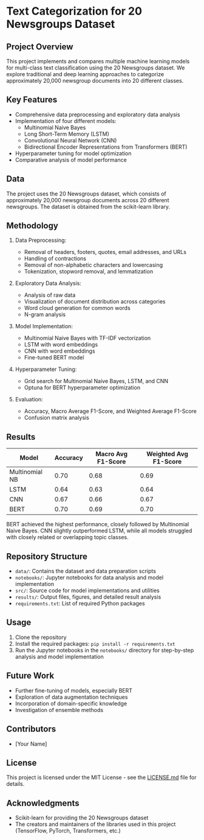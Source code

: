 # Text Categorization for 20 Newsgroups Dataset

## Project Overview
This project implements and compares multiple machine learning models for multi-class text classification using the 20 Newsgroups dataset. We explore traditional and deep learning approaches to categorize approximately 20,000 newsgroup documents into 20 different classes.

## Key Features
- Comprehensive data preprocessing and exploratory data analysis
- Implementation of four different models:
  - Multinomial Naive Bayes
  - Long Short-Term Memory (LSTM)
  - Convolutional Neural Network (CNN)
  - Bidirectional Encoder Representations from Transformers (BERT)
- Hyperparameter tuning for model optimization
- Comparative analysis of model performance

## Data
The project uses the 20 Newsgroups dataset, which consists of approximately 20,000 newsgroup documents across 20 different newsgroups. The dataset is obtained from the scikit-learn library.

## Methodology
1. Data Preprocessing:
   - Removal of headers, footers, quotes, email addresses, and URLs
   - Handling of contractions
   - Removal of non-alphabetic characters and lowercasing
   - Tokenization, stopword removal, and lemmatization

2. Exploratory Data Analysis:
   - Analysis of raw data
   - Visualization of document distribution across categories
   - Word cloud generation for common words
   - N-gram analysis

3. Model Implementation:
   - Multinomial Naive Bayes with TF-IDF vectorization
   - LSTM with word embeddings
   - CNN with word embeddings
   - Fine-tuned BERT model

4. Hyperparameter Tuning:
   - Grid search for Multinomial Naive Bayes, LSTM, and CNN
   - Optuna for BERT hyperparameter optimization

5. Evaluation:
   - Accuracy, Macro Average F1-Score, and Weighted Average F1-Score
   - Confusion matrix analysis

## Results
| Model               | Accuracy | Macro Avg F1-Score | Weighted Avg F1-Score |
|---------------------|----------|---------------------|------------------------|
| Multinomial NB      | 0.70     | 0.68                | 0.69                   |
| LSTM                | 0.64     | 0.63                | 0.64                   |
| CNN                 | 0.67     | 0.66                | 0.67                   |
| BERT                | 0.70     | 0.69                | 0.70                   |

BERT achieved the highest performance, closely followed by Multinomial Naive Bayes. CNN slightly outperformed LSTM, while all models struggled with closely related or overlapping topic classes.

## Repository Structure
- `data/`: Contains the dataset and data preparation scripts
- `notebooks/`: Jupyter notebooks for data analysis and model implementation
- `src/`: Source code for model implementations and utilities
- `results/`: Output files, figures, and detailed result analysis
- `requirements.txt`: List of required Python packages

## Usage
1. Clone the repository
2. Install the required packages: `pip install -r requirements.txt`
3. Run the Jupyter notebooks in the `notebooks/` directory for step-by-step analysis and model implementation

## Future Work
- Further fine-tuning of models, especially BERT
- Exploration of data augmentation techniques
- Incorporation of domain-specific knowledge
- Investigation of ensemble methods

## Contributors
- [Your Name]

## License
This project is licensed under the MIT License - see the [LICENSE.md](LICENSE.md) file for details.

## Acknowledgments
- Scikit-learn for providing the 20 Newsgroups dataset
- The creators and maintainers of the libraries used in this project (TensorFlow, PyTorch, Transformers, etc.)
